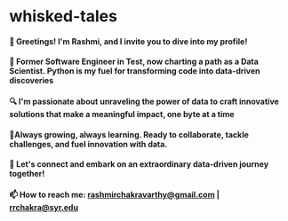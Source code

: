 # whisked-tales


#### 👋 Greetings! I'm Rashmi, and I invite you to dive into my profile!
#### 🚀 Former Software Engineer in Test, now charting a path as a Data Scientist. Python is my fuel for transforming code into data-driven discoveries
#### 🔍 I'm passionate about unraveling the power of data to craft innovative solutions that make a meaningful impact, one byte at a time
#### 🌱Always growing, always learning. Ready to collaborate, tackle challenges, and fuel innovation with data.
#### 💬 Let's connect and embark on an extraordinary data-driven journey together!
#### 📫 How to reach me: rashmirchakravarthy@gmail.com | rrchakra@syr.edu


<!--
**Rash001/Rash001** is a ✨ _special_ ✨ repository because its `README.md` (this file) appears on your GitHub profile.

Here are some ideas to get you started:

- 🔭 I’m currently working on ...
- 🌱 I’m currently learning ...
- 👯 I’m looking to collaborate on ...
- 🤔 I’m looking for help with ...
- 💬 Ask me about ...
- 📫 How to reach me: ...
- 😄 Pronouns: ...
- ⚡ Fun fact: ...
-->
